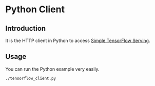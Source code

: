 
# Python Client

## Introduction

It is the HTTP client in Python to access [Simple TensorFlow Serving](https://github.com/tobegit3hub/simple_tensorflow_serving).

## Usage

You can run the Python example very easily.

```shell
./tensorflow_client.py
```
